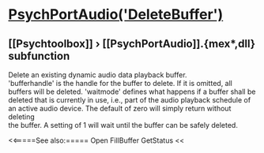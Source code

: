 # [PsychPortAudio('DeleteBuffer')](PsychPortAudio-DeleteBuffer) 
## [[Psychtoolbox]] &#8250; [[PsychPortAudio]].{mex*,dll} subfunction


Delete an existing dynamic audio data playback buffer.  
'bufferhandle' is the handle for the buffer to delete. If it is omitted, all  
buffers will be deleted. 'waitmode' defines what happens if a buffer shall be  
deleted that is currently in use, i.e., part of the audio playback schedule of  
an active audio device. The default of zero will simply return without deleting  
the buffer. A setting of 1 will wait until the buffer can be safely deleted.  
  


<<=====See also:=====
Open FillBuffer GetStatus 
<<